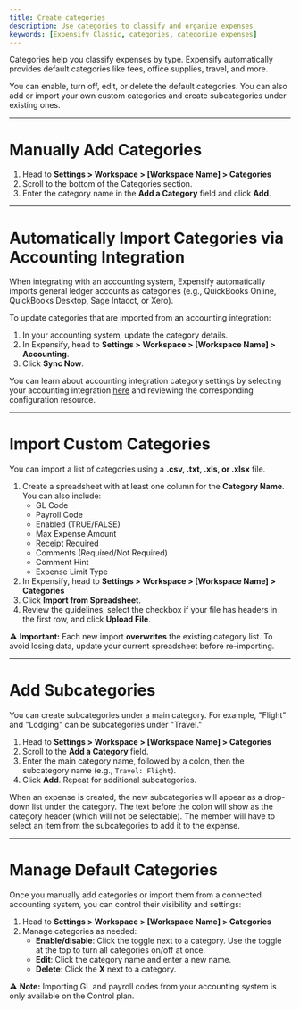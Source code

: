 ```yaml
---
title: Create categories
description: Use categories to classify and organize expenses
keywords: [Expensify Classic, categories, categorize expenses]
---
```


Categories help you classify expenses by type. Expensify automatically provides default categories like fees, office supplies, travel, and more.

You can enable, turn off, edit, or delete the default categories. You can also add or import your own custom categories and create subcategories under existing ones.

---

# Manually Add Categories

1. Head to **Settings > Workspace > [Workspace Name] > Categories**
2. Scroll to the bottom of the Categories section.
3. Enter the category name in the **Add a Category** field and click **Add**.

---

# Automatically Import Categories via Accounting Integration

When integrating with an accounting system, Expensify automatically imports general ledger accounts as categories (e.g., QuickBooks Online, QuickBooks Desktop, Sage Intacct, or Xero).

To update categories that are imported from an accounting integration:
1. In your accounting system, update the category details.
2. In Expensify, head to **Settings > Workspace > [Workspace Name] > Accounting**.
3. Click **Sync Now**.

You can learn about accounting integration category settings by selecting your accounting integration [here](https://help.expensify.com/expensify-classic/hubs/connections/) and reviewing the corresponding configuration resource. 

---

# Import Custom Categories

You can import a list of categories using a **.csv, .txt, .xls, or .xlsx** file.

1. Create a spreadsheet with at least one column for the **Category Name**. You can also include:
   - GL Code
   - Payroll Code
   - Enabled (TRUE/FALSE)
   - Max Expense Amount
   - Receipt Required
   - Comments (Required/Not Required)
   - Comment Hint
   - Expense Limit Type
2. In Expensify, head to **Settings > Workspace > [Workspace Name] > Categories**
3. Click **Import from Spreadsheet**.
4. Review the guidelines, select the checkbox if your file has headers in the first row, and click **Upload File**.

⚠️ **Important:** Each new import **overwrites** the existing category list. To avoid losing data, update your current spreadsheet before re-importing.

---

# Add Subcategories

You can create subcategories under a main category. For example, "Flight" and "Lodging" can be subcategories under "Travel."

1. Head to **Settings > Workspace > [Workspace Name] > Categories**
2. Scroll to the **Add a Category** field.
3. Enter the main category name, followed by a colon, then the subcategory name (e.g., `Travel: Flight`).
4. Click **Add**. Repeat for additional subcategories.

When an expense is created, the new subcategories will appear as a drop-down list under the category. The text before the colon will show as the category header (which will not be selectable). The member will have to select an item from the subcategories to add it to the expense.

---

# Manage Default Categories

Once you manually add categories or import them from a connected accounting system, you can control their visibility and settings:
1. Head to **Settings > Workspace > [Workspace Name] > Categories**
2. Manage categories as needed:
   - **Enable/disable**: Click the toggle next to a category. Use the toggle at the top to turn all categories on/off at once.
   - **Edit**: Click the category name and enter a new name.
   - **Delete**: Click the **X** next to a category.

⚠️ **Note:** Importing GL and payroll codes from your accounting system is only available on the Control plan.

